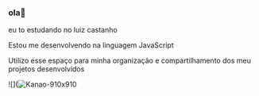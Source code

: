 ### ola👋
eu to estudando no luiz castanho

Estou me desenvolvendo na linguagem JavaScript

Utilizo esse espaço para minha organização e compartilhamento dos meu projetos desenvolvidos

![](![Kanao-910x910](https://github.com/nicolegamer123/nicolegamer123/assets/169064809/75f1e3b5-07b8-4035-945c-b4519277c7b6])

<!--
**nicolegamer123/nicolegamer123** is a ✨ _special_ ✨ repository because its `README.md` (this file) appears on your GitHub profile.

Here are some ideas to get you started:

- 🔭 I’m currently working on ...
- 🌱 I’m currently learning ...
- 👯 I’m looking to collaborate on ...
- 🤔 I’m looking for help with ...
- 💬 Ask me about ...
- 📫 How to reach me: ...
- 😄 Pronouns: ...
- ⚡ Fun fact: ...
-->

